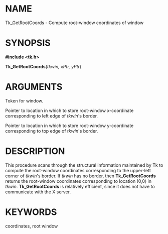 # NAME

Tk_GetRootCoords - Compute root-window coordinates of window

# SYNOPSIS

**#include \<tk.h\>**

**Tk_GetRootCoords**(*tkwin, xPtr, yPtr*)

# ARGUMENTS

Token for window.

Pointer to location in which to store root-window x-coordinate
corresponding to left edge of *tkwin*\'s border.

Pointer to location in which to store root-window y-coordinate
corresponding to top edge of *tkwin*\'s border.

# DESCRIPTION

This procedure scans through the structural information maintained by Tk
to compute the root-window coordinates corresponding to the upper-left
corner of *tkwin*\'s border. If *tkwin* has no border, then
**Tk_GetRootCoords** returns the root-window coordinates corresponding
to location (0,0) in *tkwin*. **Tk_GetRootCoords** is relatively
efficient, since it does not have to communicate with the X server.

# KEYWORDS

coordinates, root window
